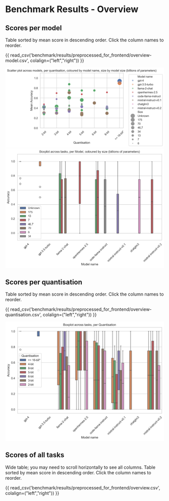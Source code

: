 # Benchmark Results - Overview

## Scores per model

Table sorted by mean score in descending order.
Click the column names to reorder.

{{ read_csv('benchmark/results/preprocessed_for_frontend/overview-model.csv', colalign=("left","right")) }}

![Scatter Quantisation Name](images/scatter-per-quantisation-name.png)
![Boxplot Model](images/boxplot-per-model.png)

## Scores per quantisation

Table sorted by mean score in descending order.
Click the column names to reorder.

{{ read_csv('benchmark/results/preprocessed_for_frontend/overview-quantisation.csv', colalign=("left","right")) }}

![Boxplot Quantisation](images/boxplot-per-quantisation.png)

## Scores of all tasks

Wide table; you may need to scroll horizontally to see all columns.
Table sorted by mean score in descending order.
Click the column names to reorder.

{{ read_csv('benchmark/results/preprocessed_for_frontend/overview.csv', colalign=("left","right")) }}